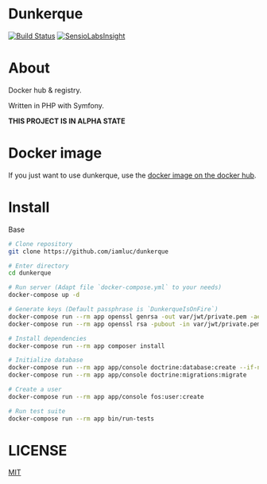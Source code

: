 Dunkerque
=========

[![Build Status](https://api.travis-ci.org/iamluc/dunkerque.png?branch=master)](https://travis-ci.org/iamluc/dunkerque) [![SensioLabsInsight](https://insight.sensiolabs.com/projects/8789214a-26f9-42b6-a98b-de4e3fd5ba8e/mini.png)](https://insight.sensiolabs.com/projects/8789214a-26f9-42b6-a98b-de4e3fd5ba8e)

# About

Docker hub & registry.

Written in PHP with Symfony.

**THIS PROJECT IS IN ALPHA STATE**

# Docker image

If you just want to use dunkerque, use the [docker image on the docker hub](https://hub.docker.com/r/iamluc/dunkerque/).

# Install

Base

```sh
# Clone repository
git clone https://github.com/iamluc/dunkerque

# Enter directory
cd dunkerque

# Run server (Adapt file `docker-compose.yml` to your needs)
docker-compose up -d

# Generate keys (Default passphrase is `DunkerqueIsOnFire`)
docker-compose run --rm app openssl genrsa -out var/jwt/private.pem -aes256 4096
docker-compose run --rm app openssl rsa -pubout -in var/jwt/private.pem -out var/jwt/public.pem

# Install dependencies
docker-compose run --rm app composer install

# Initialize database
docker-compose run --rm app app/console doctrine:database:create --if-not-exists
docker-compose run --rm app app/console doctrine:migrations:migrate

# Create a user
docker-compose run --rm app app/console fos:user:create

# Run test suite
docker-compose run --rm app bin/run-tests
```

# LICENSE

[MIT](https://opensource.org/licenses/MIT)
